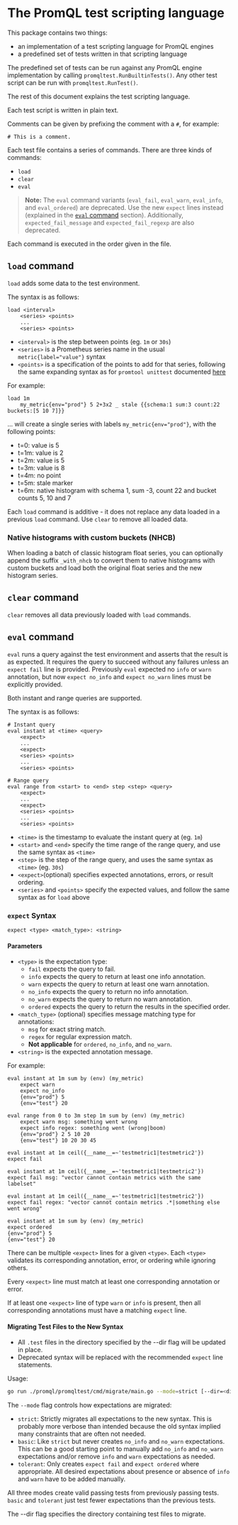 # The PromQL test scripting language

This package contains two things:

* an implementation of a test scripting language for PromQL engines
* a predefined set of tests written in that scripting language

The predefined set of tests can be run against any PromQL engine implementation by calling `promqltest.RunBuiltinTests()`.
Any other test script can be run with `promqltest.RunTest()`.

The rest of this document explains the test scripting language.

Each test script is written in plain text.

Comments can be given by prefixing the comment with a `#`, for example:

```
# This is a comment.
```

Each test file contains a series of commands. There are three kinds of commands:

* `load`
* `clear`
* `eval`

> **Note:** The `eval` command variants (`eval_fail`, `eval_warn`, `eval_info`, and `eval_ordered`) are deprecated. Use the new `expect` lines instead (explained in the [`eval` command](#eval-command) section). Additionally, `expected_fail_message` and `expected_fail_regexp` are also deprecated.

Each command is executed in the order given in the file.

## `load` command

`load` adds some data to the test environment.

The syntax is as follows:

```
load <interval>
    <series> <points>
    ...
    <series> <points>
```

* `<interval>` is the step between points (eg. `1m` or `30s`)
* `<series>` is a Prometheus series name in the usual `metric{label="value"}` syntax
* `<points>` is a specification of the points to add for that series, following the same expanding syntax as for `promtool unittest` documented [here](../../docs/configuration/unit_testing_rules.md#series)

For example:

```
load 1m
    my_metric{env="prod"} 5 2+3x2 _ stale {{schema:1 sum:3 count:22 buckets:[5 10 7]}}
```

… will create a single series with labels `my_metric{env="prod"}`, with the following points:

* t=0: value is 5
* t=1m: value is 2
* t=2m: value is 5
* t=3m: value is 8
* t=4m: no point
* t=5m: stale marker
* t=6m: native histogram with schema 1, sum -3, count 22 and bucket counts 5, 10 and 7

Each `load` command is additive - it does not replace any data loaded in a previous `load` command.
Use `clear` to remove all loaded data.

### Native histograms with custom buckets (NHCB)

When loading a batch of classic histogram float series, you can optionally append the suffix `_with_nhcb` to convert them to native histograms with custom buckets and load both the original float series and the new histogram series.

## `clear` command

`clear` removes all data previously loaded with `load` commands.

## `eval` command

`eval` runs a query against the test environment and asserts that the result is as expected. 
It requires the query to succeed without any failures unless an `expect fail` line is provided. Previously `eval` expected no `info` or `warn` annotation, but now `expect no_info` and `expect no_warn` lines must be explicitly provided.

Both instant and range queries are supported.

The syntax is as follows:

```
# Instant query
eval instant at <time> <query>
    <expect>
    ...
    <expect>
    <series> <points>
    ...
    <series> <points>
    
# Range query
eval range from <start> to <end> step <step> <query>
    <expect>
    ...
    <expect>
    <series> <points>
    ...
    <series> <points>
```

* `<time>` is the timestamp to evaluate the instant query at (eg. `1m`)
* `<start>` and `<end>` specify the time range of the range query, and use the same syntax as `<time>`
* `<step>` is the step of the range query, and uses the same syntax as `<time>` (eg. `30s`) 
* `<expect>`(optional) specifies expected annotations, errors, or result ordering.
* `<series>` and `<points>` specify the expected values, and follow the same syntax as for `load` above

### `expect` Syntax

```
expect <type> <match_type>: <string>
```

#### Parameters

* `<type>` is the expectation type:
    * `fail` expects the query to fail.
    * `info` expects the query to return at least one info annotation.
    * `warn` expects the query to return at least one warn annotation.
    * `no_info` expects the query to return no info annotation.
    * `no_warn` expects the query to return no warn annotation.
    * `ordered` expects the query to return the results in the specified order.
* `<match_type>` (optional) specifies message matching type for annotations:
    * `msg` for exact string match.
    * `regex` for regular expression match.
    * **Not applicable** for `ordered`, `no_info`, and `no_warn`.
* `<string>` is the expected annotation message.

For example:

```
eval instant at 1m sum by (env) (my_metric)
    expect warn
    expect no_info
    {env="prod"} 5
    {env="test"} 20
    
eval range from 0 to 3m step 1m sum by (env) (my_metric)
    expect warn msg: something went wrong
    expect info regex: something went (wrong|boom)
    {env="prod"} 2 5 10 20
    {env="test"} 10 20 30 45

eval instant at 1m ceil({__name__=~'testmetric1|testmetric2'})
expect fail

eval instant at 1m ceil({__name__=~'testmetric1|testmetric2'})
expect fail msg: "vector cannot contain metrics with the same labelset"

eval instant at 1m ceil({__name__=~'testmetric1|testmetric2'})
expect fail regex: "vector cannot contain metrics .*|something else went wrong"

eval instant at 1m sum by (env) (my_metric)
expect ordered
{env="prod"} 5
{env="test"} 20
```

There can be multiple `<expect>` lines for a given `<type>`. Each `<type>` validates its corresponding annotation, error, or ordering while ignoring others.

Every `<expect>` line must match at least one corresponding annotation or error.

If at least one `<expect>` line of type `warn` or `info` is present, then all corresponding annotations must have a matching `expect` line.

#### Migrating Test Files to the New Syntax

- All `.test` files in the directory specified by the --dir flag will be updated in place.
- Deprecated syntax will be replaced with the recommended `expect` line statements.

Usage:
```sh
go run ./promql/promqltest/cmd/migrate/main.go --mode=strict [--dir=<directory>]
```

The `--mode` flag controls how expectations are migrated:
- `strict`: Strictly migrates all expectations to the new syntax.
  This is probably more verbose than intended because the old syntax
  implied many constraints that are often not needed.
- `basic`: Like `strict` but never creates `no_info` and `no_warn`
  expectations. This can be a good starting point to manually add 
  `no_info` and `no_warn` expectations and/or remove `info` and 
  `warn` expectations as needed.
- `tolerant`: Only creates `expect fail` and `expect ordered` where
  appropriate. All desired expectations about presence or absence 
  of `info` and `warn` have to be added manually.

All three modes create valid passing tests from previously passing tests.
`basic` and `tolerant` just test fewer expectations than the previous tests.

The --dir flag specifies the directory containing test files to migrate.
